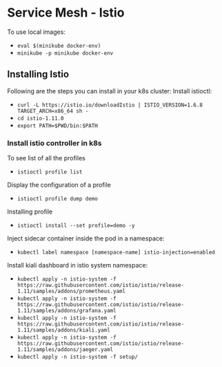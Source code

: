 # Service Mesh - Istio

To use local images:

- `eval $(minikube docker-env)`
- `minikube -p minikube docker-env`

## Installing Istio

Following are the steps you can install in your k8s cluster:
Install istioctl:

- `curl -L https://istio.io/downloadIstio | ISTIO_VERSION=1.6.8 TARGET_ARCH=x86_64 sh -`
- `cd istio-1.11.0`
- `export PATH=$PWD/bin:$PATH`

### Install istio controller in k8s

To see list of all the profiles

- `istioctl profile list`

Display the configuration of a profile

- `istioctl profile dump demo`

Installing profile

- `istioctl install --set profile=demo -y`

Inject sidecar container inside the pod in a namespace:

- `kubectl label namespace [namespace-name] istio-injection=enabled`

Install kiali dashboard in istio system namespace:

- `kubectl apply -n istio-system -f https://raw.githubusercontent.com/istio/istio/release-1.11/samples/addons/prometheus.yaml`
- `kubectl apply -n istio-system -f https://raw.githubusercontent.com/istio/istio/release-1.11/samples/addons/grafana.yaml`
- `kubectl apply -n istio-system -f https://raw.githubusercontent.com/istio/istio/release-1.11/samples/addons/kiali.yaml`
- `kubectl apply -n istio-system -f https://raw.githubusercontent.com/istio/istio/release-1.11/samples/addons/jaeger.yaml`
- `kubectl apply -n istio-system -f setup/`
